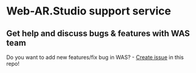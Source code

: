 #  Web-AR.Studio support service 
## Get help and discuss bugs & features with WAS team


Do you want to add new features/fix bug in WAS? - [Create issue](https://github.com/WebAR-Studio/support/issues/new) in this repo! 
